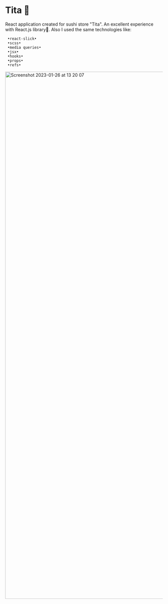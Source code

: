 # Tita 🍣
React application created for sushi store "Tita". An excellent experience with React.js library🌿. Also I used the same technologies like:
```
 •react-slick•
 •scss•
 •media queries•
 •jsx•
 •hooks•
 •props•
 •refs•
```
<img width="1680" alt="Screenshot 2023-01-26 at 13 20 07" src="https://user-images.githubusercontent.com/84936189/214823412-c881fc3d-f47d-4055-9bbc-8fcd738ddf2f.png">
